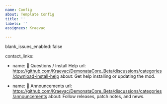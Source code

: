 ```yaml
---
name: Config
about: Template Config
title: ''
labels: ''
assignees: Kraevac

---
```


blank_issues_enabled: false

contact_links:
  - name: 💬 Questions / Install Help
    url: https://github.com/Kraevac/DemonataCore_Beta/discussions/categories/download-install-help
    about: Get help installing or updating the mod.

  - name: 📣 Announcements
    url: https://github.com/Kraevac/DemonataCore_Beta/discussions/categories/announcements
    about: Follow releases, patch notes, and news.
